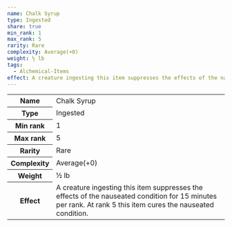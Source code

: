 ```yaml
---
name: Chalk Syrup
type: Ingested
share: true
min_rank: 1
max_rank: 5
rarity: Rare
complexity: Average(+0)
weight: ½ lb
tags:
  - Alchemical-Items
effect: A creature ingesting this item suppresses the effects of the nauseated condition for 15 minutes per rank. At rank 5 this item cures the nauseated condition.
---
```

<p><span dir="ltr" style="overflow-x: auto;"><table><tbody><tr><th dir="ltr">Name</th><td dir="ltr">Chalk Syrup</td></tr><tr><th dir="ltr">Type</th><td dir="ltr">Ingested</td></tr><tr><th dir="ltr">Min rank</th><td dir="auto">1</td></tr><tr><th dir="ltr">Max rank</th><td dir="auto">5</td></tr><tr><th dir="ltr">Rarity</th><td dir="ltr">Rare</td></tr><tr><th dir="ltr">Complexity</th><td dir="ltr">Average(+0)</td></tr><tr><th dir="ltr">Weight</th><td dir="ltr">½ lb</td></tr><tr><th dir="ltr">Effect</th><td dir="ltr">A creature ingesting this item suppresses the effects of the nauseated condition for 15 minutes per rank. At rank 5 this item cures the nauseated condition.</td></tr></tbody></table></span></p>